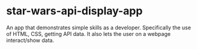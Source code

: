 # star-wars-api-display-app
An app that demonstrates simple skills as a developer. Specifically the use of HTML, CSS, getting API data. It also lets the user on a webpage interact/show data.
